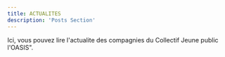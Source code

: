 ```yaml
---
title: ACTUALITES
description: 'Posts Section'
---
```


Ici, vous pouvez lire l'actualite des compagnies du Collectif Jeune public l'OASIS".